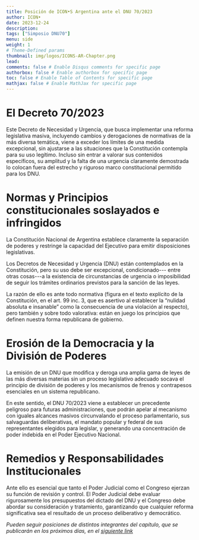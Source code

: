 ```yaml
---
title: Posición de ICON•S Argentina ante el DNU 70/2023
author: ICON•
date: 2023-12-24
description: 
tags: ["Simposio DNU70"]
menu: side 
weight: 1
# Theme-Defined params
thumbnail: img/logos/ICONS-AR-Chapter.png
lead: 
comments: false # Enable Disqus comments for specific page
authorbox: false # Enable authorbox for specific page
toc: false # Enable Table of Contents for specific page
mathjax: false # Enable MathJax for specific page
---
```


# El Decreto 70/2023

Este Decreto de Necesidad y Urgencia, que busca implementar una reforma legislativa masiva, incluyendo cambios y derogaciones de normativas de la más diversa temática, viene a exceder los límites de una medida excepcional, sin ajustarse a las situaciones que la Constitución contempla para su uso legítimo. Incluso sin entrar a valorar sus contenidos específicos, su amplitud y la falta de una urgencia claramente demostrada lo colocan fuera del estrecho y riguroso marco constitucional permitido para los DNU.

# Normas y Principios constitucionales soslayados e infringidos

La Constitución Nacional de Argentina establece claramente la separación de poderes y restringe la capacidad del Ejecutivo para emitir disposiciones legislativas.

Los Decretos de Necesidad y Urgencia (DNU) están contemplados en la Constitución, pero su uso debe ser excepcional, condicionado---	entre otras cosas---a la existencia de circunstancias de urgencia o imposibilidad de seguir los trámites ordinarios previstos para la sanción de las leyes.

La razón de ello es ante todo normativa (figura en el texto explícito de la Constitución, en el art. 99 inc. 3, que es asertivo al establecer la “nulidad absoluta e insanable” como la consecuencia de una violación al respecto), pero también y sobre todo valorativa: están en juego los principios que definen nuestra forma republicana de gobierno.

# Erosión de la Democracia y la División de Poderes

La emisión de un DNU que modifica y deroga una amplia gama de leyes de las más diversas materias sin un proceso legislativo adecuado socava el principio de división de poderes y los mecanismos de frenos y contrapesos esenciales en un sistema republicano. 

En este sentido, el DNU 70/2023 viene a establecer un precedente peligroso para futuras administraciones, que podrán apelar al mecanismo con iguales alcances masivos circunvalando el proceso parlamentario, sus salvaguardas deliberativas, el mandato popular y federal de sus representantes elegidos para legislar, y generando una concentración de poder indebida en el Poder Ejecutivo Nacional.

# Remedios y Responsabilidades Institucionales

Ante ello es esencial que tanto el Poder Judicial como el Congreso ejerzan su función de revisión y control. El Poder Judicial debe evaluar rigurosamente los presupuestos del dictado del DNU y el Congreso debe abordar su consideración y tratamiento, garantizando que cualquier reforma significativa sea el resultado de un proceso deliberativo y democrático.

*Pueden seguir posiciones de distintos integrantes del capítulo, que se publicarán en los próximos días, en el [siguiente link](http://iconsar.github.io/tags/simposio-dnu70/2023/)*